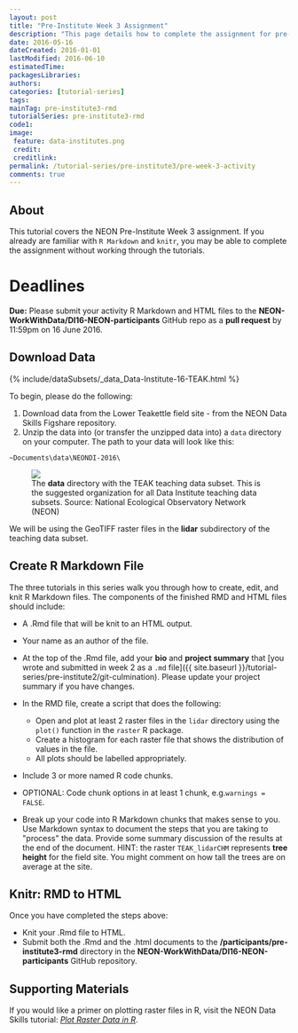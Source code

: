 ```yaml
---
layout: post
title: "Pre-Institute Week 3 Assignment"
description: "This page details how to complete the assignment for pre-Institute week 3."
date: 2016-05-16
dateCreated: 2016-01-01
lastModified: 2016-06-10
estimatedTime:
packagesLibraries:
authors:
categories: [tutorial-series]
tags:
mainTag: pre-institute3-rmd
tutorialSeries: pre-institute3-rmd
code1:
image:
 feature: data-institutes.png
 credit:
 creditlink:
permalink: /tutorial-series/pre-institute3/pre-week-3-activity
comments: true
---
```


## About
This tutorial covers the NEON Pre-Institute Week 3 assignment. If you already
are familiar with `R Markdown` and `knitr`, you may be able to complete the 
assignment without working through the tutorials. 

<div id="objectives" markdown="1">

# Deadlines
**Due:** Please submit your activity R Markdown and HTML files to the
**NEON-WorkWithData/DI16-NEON-participants** GitHub repo as a **pull request**
by 11:59pm on 16 June 2016.

## Download Data

{% include/dataSubsets/_data_Data-Institute-16-TEAK.html %}

</div>


To begin, please do the following:

1. Download data from the Lower Teakettle field site - from the NEON Data Skills 
Figshare repository.
2. Unzip the data into (or transfer the unzipped data into) a `data` directory 
on your computer. The path to your data will look like this:

`~Documents\data\NEONDI-2016\`

<figure>
	<a href="{{ site.baseurl }}/images/pre-institute-content/pre-institute3-rmd/FileStructureScreenShot.png">
	<img src="{{ site.baseurl }}/images/pre-institute-content/pre-institute3-rmd/FileStructureScreenShot.png"></a>
	<figcaption> The <strong>data</strong> directory with the TEAK teaching data 
	subset. This is the suggested organization for all Data Institute teaching 
	data subsets. 
	Source: National Ecological Observatory Network (NEON)
	</figcaption>
</figure>

We will be using the GeoTIFF raster files in the **lidar** subdirectory of the 
teaching data subset.

## Create R Markdown File

The three tutorials in this series walk you through how to create, edit, and knit 
R Markdown files. The components of the finished RMD and HTML files should include: 

* A .Rmd file that will be knit to an HTML output. 
* Your name as an author of the file.
* At the top of the .Rmd file, add your **bio** and **project summary**
that 
[you wrote and submitted in week 2 as a `.md` file]({{ site.baseurl }}/tutorial-series/pre-institute2/git-culmination). 
Please update your project summary if you have changes. 

* In the RMD file, create a script that does the following: 
  * Open and plot at least 2 raster files in the `lidar` directory using the `plot()` 
  function in the `raster` R package.
  * Create a histogram for each raster file that shows the distribution of values 
  in the file.
  * All plots should be labelled appropriately.
* Include 3 or more named R code chunks.
* OPTIONAL: Code chunk options in at least 1 chunk, e.g.`warnings = FALSE`.
* Break up your code into R Markdown chunks that makes sense to you. Use 
Markdown syntax to document the steps that you are taking to "process" the data. 
Provide some summary discussion of the results at the end of the document. 
HINT: the raster `TEAK_lidarCHM` represents **tree height** for the field site. 
You might comment on how tall the trees are on average at the site.

## Knitr: RMD to HTML

Once you have completed the steps above:

* Knit your .Rmd file to HTML. 
* Submit both the .Rmd and the .html documents to the 
**/participants/pre-institute3-rmd** directory in the 
**NEON-WorkWithData/DI16-NEON-participants** GitHub repository.

## Supporting Materials

If you would like a primer on plotting raster files in R, visit the NEON Data Skills tutorial: <a href="http://neondataskills.org/R/Plot-Rasters-In-R/" target="_blank">*Plot Raster Data in R*</a>.  
